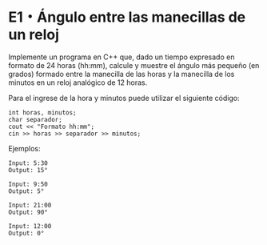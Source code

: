 # E1・Ángulo entre las manecillas de un reloj
Implemente un programa en C++ que, dado un tiempo expresado en formato de 24 horas
(hh:mm), calcule y muestre el ángulo más pequeño (en grados) formado entre la manecilla de las 
horas y la manecilla de los minutos en un reloj analógico de 12 horas.

Para el ingrese de la hora y minutos puede utilizar el siguiente código:

```
int horas, minutos;
char separador;
cout << "Formato hh:mm";
cin >> horas >> separador >> minutos;
```
Ejemplos:
```
Input: 5:30
Output: 15°
```
```
Input: 9:50
Output: 5°
```
```
Input: 21:00
Output: 90°
```
```
Input: 12:00
Output: 0°
```
